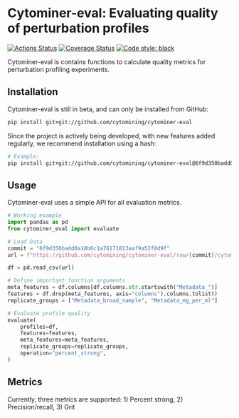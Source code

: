 # Cytominer-eval: Evaluating quality of perturbation profiles

[![Actions Status](https://github.com/cytomining/cytominer-eval/workflows/Python%20build/badge.svg)](https://github.com/cytomining/cytominer-eval/actions)
[![Coverage Status](https://codecov.io/gh/cytomining/cytominer-eval/branch/master/graph/badge.svg)](https://codecov.io/github/cytomining/cytominer-eval?branch=master)
[![Code style: black](https://img.shields.io/badge/code%20style-black-000000.svg)](https://github.com/psf/black)

Cytominer-eval is contains functions to calculate quality metrics for perturbation profiling experiments.

## Installation

Cytominer-eval is still in beta, and can only be installed from GitHub:

```bash
pip install git+git://github.com/cytomining/cytominer-eval
```

Since the project is actively being developed, with new features added regularly, we recommend installation using a hash:

```bash
# Example:
pip install git+git://github.com/cytomining/cytominer-eval@6f9d350badd0a18b6c1a76171813aaf9a52f8d9f
```

## Usage

Cytominer-eval uses a simple API for all evaluation metrics.


```python
# Working example
import pandas as pd
from cytominer_eval import evaluate

# Load Data
commit = "6f9d350badd0a18b6c1a76171813aaf9a52f8d9f"
url = f"https://github.com/cytomining/cytominer-eval/raw/{commit}/cytominer_eval/example_data/compound/SQ00015054_normalized_feature_select.csv.gz"

df = pd.read_csv(url)

# Define important function arguments
meta_features = df.columns[df.columns.str.startswith("Metadata_")]
features = df.drop(meta_features, axis="columns").columns.tolist()
replicate_groups = ["Metadata_broad_sample", "Metadata_mg_per_ml"]

# Evaluate profile quality
evaluate(
    profiles=df,
    features=features,
    meta_features=meta_features,
    replicate_groups=replicate_groups,
    operation="percent_strong",
)
```

## Metrics

Currently, three metrics are supported: 1) Percent strong, 2) Precision/recall, 3) Grit
